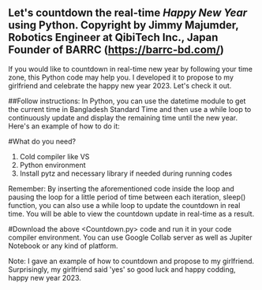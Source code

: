 Let's countdown the real-time *Happy New Year* using Python. 
Copyright by Jimmy Majumder,
Robotics Engineer at QibiTech Inc., Japan 
Founder of BARRC (https://barrc-bd.com/)
-------------------------------------------------------------------------------------------------------------------------------------------------------------------------

If you would like to countdown in real-time new year by following your time zone, this Python code may help you. 
I developed it to propose to my girlfriend and celebrate the happy new year 2023. Let's check it out. 


##Follow instructions: 
In Python, you can use the datetime module to get the current time in Bangladesh Standard Time and then use a while loop to continuously update and display the remaining time until the new year. Here's an example of how to do it:
 

#What do you need?
1. Cold compiler like VS 
2. Python environment 
3. Install pytz and necessary library if needed during running codes



Remember: By inserting the aforementioned code inside the loop and pausing the loop for a little period of time between each iteration, sleep() function, you can also use a while loop to update the countdown in real time. You will be able to view the countdown update in real-time as a result. 

#Download the above <Countdown.py> code and run it in your code compiler environment. You can use Google Collab server as well as Jupiter Notebook or any kind of platform. 

Note: I gave an example of how to countdown and propose to my girlfriend. Surprisingly, my girlfriend said 'yes' so good luck and happy codding, happy new year 2023.
